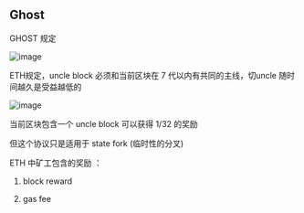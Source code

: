 ## Ghost 

GHOST 规定

![image](https://github.com/user-attachments/assets/e29d1a11-f740-41cd-ae8e-8cfd52d8b1b7)

ETH规定，uncle block 必须和当前区块在 7 代以内有共同的主线，切uncle 随时间越久是受益越低的

![image](https://github.com/user-attachments/assets/3460aefa-c6ff-4739-8d92-61a98fca4009)

当前区块包含一个 uncle block 可以获得 1/32 的奖励

但这个协议只是适用于 state fork (临时性的分叉)

ETH 中矿工包含的奖励 ：

1. block reward

2. gas fee
